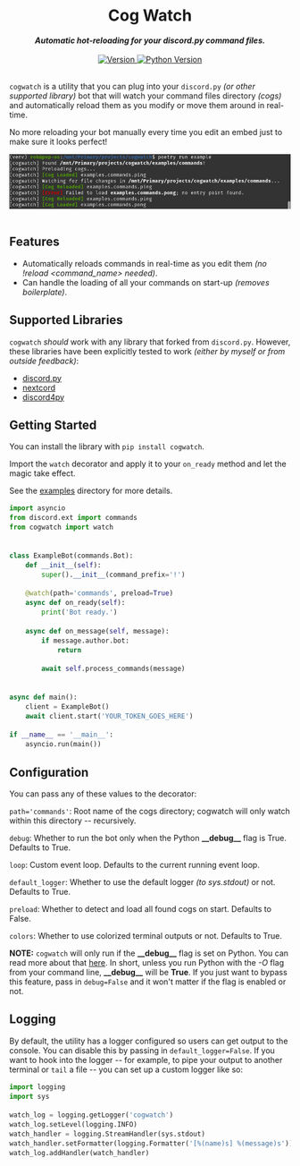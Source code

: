 <h1 align="center">Cog Watch</h1>
    
<div align="center">
  <strong><i>Automatic hot-reloading for your discord.py command files.</i></strong>
  <br>
  <br>
  
  <a href="https://pypi.org/project/cogwatch">
    <img src="https://img.shields.io/pypi/v/cogwatch?color=0073B7&label=Latest&style=for-the-badge" alt="Version" />
  </a>
  
  <a href="https://python.org">
    <img src="https://img.shields.io/pypi/pyversions/cogwatch?color=0073B7&style=for-the-badge" alt="Python Version" />
  </a>
</div>
<br>

`cogwatch` is a utility that you can plug into your `discord.py` *(or other
supported library)* bot that will watch your command files directory *(cogs)*
and automatically reload them as you modify or move them around in real-time.

No more reloading your bot manually every time you edit an embed just to make
sure it looks perfect!


<img align="center" src="assets/example.png" alt="">
<br><br>

## Features

- Automatically reloads commands in real-time as you edit them *(no !reload
  <command_name> needed)*.
- Can handle the loading of all your commands on start-up *(removes boilerplate)*.

## Supported Libraries

`cogwatch` *should* work with any library that forked from `discord.py`.
However, these libraries have been explicitly tested to work *(either by myself
or from outside feedback)*:

- [discord.py](https://discordpy.readthedocs.io/en/stable/)
- [nextcord](https://docs.nextcord.dev/en/stable/)
- [discord4py](https://docs.discord4py.dev/en/developer/)

## Getting Started

You can install the library with `pip install cogwatch`.

Import the `watch` decorator and apply it to your `on_ready` method and let the
magic take effect.

See the [examples](https://github.com/robertwayne/cogwatch/tree/master/examples)
directory for more details.

```python
import asyncio
from discord.ext import commands
from cogwatch import watch


class ExampleBot(commands.Bot):
    def __init__(self):
        super().__init__(command_prefix='!')

    @watch(path='commands', preload=True)
    async def on_ready(self):
        print('Bot ready.')

    async def on_message(self, message):
        if message.author.bot:
            return

        await self.process_commands(message)


async def main():
    client = ExampleBot()
    await client.start('YOUR_TOKEN_GOES_HERE')

if __name__ == '__main__':
    asyncio.run(main())
```

## Configuration

You can pass any of these values to the decorator:

`path='commands'`: Root name of the cogs directory; cogwatch will only watch within this directory -- recursively.

`debug`: Whether to run the bot only when the Python **\_\_debug\_\_** flag is True. Defaults to True.

`loop`: Custom event loop. Defaults to the current running event loop.

`default_logger`: Whether to use the default logger *(to sys.stdout)* or not. Defaults to True.

`preload`: Whether to detect and load all found cogs on start. Defaults to False.

`colors`: Whether to use colorized terminal outputs or not. Defaults to True.

**NOTE:** `cogwatch` will only run if the **\_\_debug\_\_** flag is set on
Python. You can read more about that
[here](https://docs.python.org/3/library/constants.html). In short, unless you
run Python with the *-O* flag from your command line, **\_\_debug\_\_** will be
**True**. If you just want to bypass this feature, pass in `debug=False` and it
won't matter if the flag is enabled or not.

## Logging

By default, the utility has a logger configured so users can get output to the
console. You can disable this by passing in `default_logger=False`. If you want
to hook into the logger -- for example, to pipe your output to another terminal
or `tail` a file -- you can set up a custom logger like so:

```python
import logging
import sys

watch_log = logging.getLogger('cogwatch')
watch_log.setLevel(logging.INFO)
watch_handler = logging.StreamHandler(sys.stdout)
watch_handler.setFormatter(logging.Formatter('[%(name)s] %(message)s'))
watch_log.addHandler(watch_handler)
```
